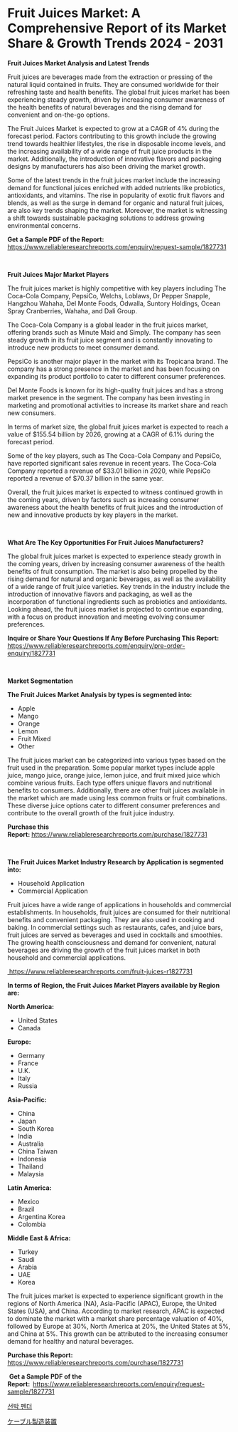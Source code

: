 <p><h1>Fruit Juices Market: A Comprehensive Report of its Market Share & Growth Trends 2024 - 2031</h1></p><p><strong>Fruit Juices Market Analysis and Latest Trends</strong></p>
<p><p>Fruit juices are beverages made from the extraction or pressing of the natural liquid contained in fruits. They are consumed worldwide for their refreshing taste and health benefits. The global fruit juices market has been experiencing steady growth, driven by increasing consumer awareness of the health benefits of natural beverages and the rising demand for convenient and on-the-go options.</p><p>The Fruit Juices Market is expected to grow at a CAGR of 4% during the forecast period. Factors contributing to this growth include the growing trend towards healthier lifestyles, the rise in disposable income levels, and the increasing availability of a wide range of fruit juice products in the market. Additionally, the introduction of innovative flavors and packaging designs by manufacturers has also been driving the market growth.</p><p>Some of the latest trends in the fruit juices market include the increasing demand for functional juices enriched with added nutrients like probiotics, antioxidants, and vitamins. The rise in popularity of exotic fruit flavors and blends, as well as the surge in demand for organic and natural fruit juices, are also key trends shaping the market. Moreover, the market is witnessing a shift towards sustainable packaging solutions to address growing environmental concerns.</p></p>
<p><strong>Get a Sample PDF of the Report:&nbsp;</strong> <a href="https://www.reliableresearchreports.com/enquiry/request-sample/1827731">https://www.reliableresearchreports.com/enquiry/request-sample/1827731</a></p>
<p>&nbsp;</p>
<p><strong>Fruit Juices Major Market Players</strong></p>
<p><p>The fruit juices market is highly competitive with key players including The Coca-Cola Company, PepsiCo, Welchs, Loblaws, Dr Pepper Snapple, Hangzhou Wahaha, Del Monte Foods, Odwalla, Suntory Holdings, Ocean Spray Cranberries, Wahaha, and Dali Group. </p><p>The Coca-Cola Company is a global leader in the fruit juices market, offering brands such as Minute Maid and Simply. The company has seen steady growth in its fruit juice segment and is constantly innovating to introduce new products to meet consumer demand.</p><p>PepsiCo is another major player in the market with its Tropicana brand. The company has a strong presence in the market and has been focusing on expanding its product portfolio to cater to different consumer preferences.</p><p>Del Monte Foods is known for its high-quality fruit juices and has a strong market presence in the segment. The company has been investing in marketing and promotional activities to increase its market share and reach new consumers.</p><p>In terms of market size, the global fruit juices market is expected to reach a value of $155.54 billion by 2026, growing at a CAGR of 6.1% during the forecast period.</p><p>Some of the key players, such as The Coca-Cola Company and PepsiCo, have reported significant sales revenue in recent years. The Coca-Cola Company reported a revenue of $33.01 billion in 2020, while PepsiCo reported a revenue of $70.37 billion in the same year.</p><p>Overall, the fruit juices market is expected to witness continued growth in the coming years, driven by factors such as increasing consumer awareness about the health benefits of fruit juices and the introduction of new and innovative products by key players in the market.</p></p>
<p>&nbsp;</p>
<p><strong>What Are The Key Opportunities For Fruit Juices Manufacturers?</strong></p>
<p><p>The global fruit juices market is expected to experience steady growth in the coming years, driven by increasing consumer awareness of the health benefits of fruit consumption. The market is also being propelled by the rising demand for natural and organic beverages, as well as the availability of a wide range of fruit juice varieties. Key trends in the industry include the introduction of innovative flavors and packaging, as well as the incorporation of functional ingredients such as probiotics and antioxidants. Looking ahead, the fruit juices market is projected to continue expanding, with a focus on product innovation and meeting evolving consumer preferences.</p></p>
<p><strong>Inquire or Share Your Questions If Any Before Purchasing This Report:</strong> <a href="https://www.reliableresearchreports.com/enquiry/pre-order-enquiry/1827731">https://www.reliableresearchreports.com/enquiry/pre-order-enquiry/1827731</a></p>
<p>&nbsp;</p>
<p><strong>Market Segmentation</strong></p>
<p><strong>The Fruit Juices Market Analysis by types is segmented into:</strong></p>
<p><ul><li>Apple</li><li>Mango</li><li>Orange</li><li>Lemon</li><li>Fruit Mixed</li><li>Other</li></ul></p>
<p><p>The fruit juices market can be categorized into various types based on the fruit used in the preparation. Some popular market types include apple juice, mango juice, orange juice, lemon juice, and fruit mixed juice which combine various fruits. Each type offers unique flavors and nutritional benefits to consumers. Additionally, there are other fruit juices available in the market which are made using less common fruits or fruit combinations. These diverse juice options cater to different consumer preferences and contribute to the overall growth of the fruit juice industry.</p></p>
<p><strong>Purchase this Report:&nbsp;</strong><a href="https://www.reliableresearchreports.com/purchase/1827731">https://www.reliableresearchreports.com/purchase/1827731</a></p>
<p>&nbsp;</p>
<p><strong>The Fruit Juices Market Industry Research by Application is segmented into:</strong></p>
<p><ul><li>Household Application</li><li>Commercial Application</li></ul></p>
<p><p>Fruit juices have a wide range of applications in households and commercial establishments. In households, fruit juices are consumed for their nutritional benefits and convenient packaging. They are also used in cooking and baking. In commercial settings such as restaurants, cafes, and juice bars, fruit juices are served as beverages and used in cocktails and smoothies. The growing health consciousness and demand for convenient, natural beverages are driving the growth of the fruit juices market in both household and commercial applications.</p></p>
<p><a href="https://www.reliableresearchreports.com/fruit-juices-r1827731">&nbsp;https://www.reliableresearchreports.com/fruit-juices-r1827731</a></p>
<p><strong>In terms of Region, the Fruit Juices Market Players available by Region are:</strong></p>
<p>
    <p> <strong> North America: </strong>
        <ul>
            <li>United States</li>
            <li>Canada</li>
        </ul>
        </p> 
    <p> <strong> Europe: </strong>
        <ul>
            <li>Germany</li>
            <li>France</li>
            <li>U.K.</li>
            <li>Italy</li>
            <li>Russia</li>
        </ul>
        </p> 
    <p> <strong> Asia-Pacific: </strong>
        <ul>
            <li>China</li>
            <li>Japan</li>
            <li>South Korea</li>
            <li>India</li>
            <li>Australia</li>
            <li>China Taiwan</li>
            <li>Indonesia</li>
            <li>Thailand</li>
            <li>Malaysia</li>
        </ul>
        </p> 
    <p> <strong> Latin America: </strong>
        <ul>
            <li>Mexico</li>
            <li>Brazil</li>
            <li>Argentina Korea</li>
            <li>Colombia</li>
        </ul>
        </p> 
    <p> <strong> Middle East & Africa: </strong>
        <ul>
            <li>Turkey</li>
            <li>Saudi</li>
            <li>Arabia</li>
            <li>UAE</li>
            <li>Korea</li>
        </ul>
    </p>
    </p>
<p><p>The fruit juices market is expected to experience significant growth in the regions of North America (NA), Asia-Pacific (APAC), Europe, the United States (USA), and China. According to market research, APAC is expected to dominate the market with a market share percentage valuation of 40%, followed by Europe at 30%, North America at 20%, the United States at 5%, and China at 5%. This growth can be attributed to the increasing consumer demand for healthy and natural beverages.</p></p>
<p><strong>Purchase this Report: </strong><a href="https://www.reliableresearchreports.com/purchase/1827731">https://www.reliableresearchreports.com/purchase/1827731</a></p>
<p>&nbsp;<strong>Get a Sample PDF of the Report:&nbsp;&nbsp;</strong><a href="https://www.reliableresearchreports.com/enquiry/request-sample/1827731">https://www.reliableresearchreports.com/enquiry/request-sample/1827731</a></p>
<p><strong></strong></p>
<p><p><a href="https://github.com/AlbertotDouglas44367/Market-Research-Report-List-1/blob/main/670522517769.md">선박 펜더</a></p><p><a href="https://medium.com/@leonardgreene1/%E3%82%B1%E3%83%BC%E3%83%96%E3%83%AB%E8%A3%BD%E9%80%A0%E8%A8%AD%E5%82%99%E5%B8%82%E5%A0%B4%E3%81%AE%E5%B8%82%E5%A0%B4%E8%AA%BF%E6%9F%BB%E3%83%AC%E3%83%9D%E3%83%BC%E3%83%88-%E3%81%9D%E3%81%AE%E6%AD%B4%E5%8F%B2%E3%81%A8%E4%BA%88%E6%B8%AC2031%E5%B9%B4%E3%81%BE%E3%81%A7%E3%81%AE2024-295159bda8e6">ケーブル製造装置</a></p></p>